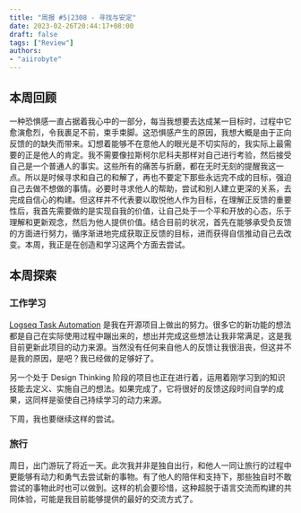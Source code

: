 ```yaml
---
title: "周报 #5|2308 - 寻找与安定"
date: 2023-02-26T20:44:17+08:00
draft: false
tags: ["Review"]
authors:
- "aiirobyte"
---
```


## 本周回顾
一种恐惧感一直占据着我心中的一部分，每当我想要去达成某一目标时，过程中它愈演愈烈，令我裹足不前，束手束脚。这恐惧感产生的原因，我想大概是由于正向反馈的的缺失而带来。幻想着能够不在意他人的眼光是不切实际的，我实际上最需要的正是他人的肯定。我不需要像拉斯柯尔尼科夫那样对自己进行考验，然后接受自己是一个普通人的事实。这些所有的痛苦与折磨，都在无时无刻的提醒我这一点。所以是时候寻求和自己的和解了，再也不要定下那些永远完不成的目标，强迫自己去做不想做的事情。必要时寻求他人的帮助，尝试和别人建立更深的关系，去完成自信心的构建。但这样并不代表要以取悦他人作为目标，在理解正反馈的重要性后，我首先需要做的是实现自我的价值，让自己处于一个平和开放的心态，乐于理解和更新观念，然后为他人提供价值。结合目前的状况，首先在能够承受负反馈的方面进行努力，循序渐进地完成获取正反馈的目标，进而获得自信推动自己去改变。本周，我正是在创造和学习这两个方面去尝试。

## 本周探索

### 工作学习
[Logseq Task Automation](https://github.com/aiirobyte/logseq-task-automation) 是我在开源项目上做出的努力。很多它的新功能的想法都是自己在实际使用过程中蹦出来的，想出并完成这些想法让我非常满足，这是我目前更新此项目的动力来源。当然没有任何来自他人的反馈让我很沮丧，但这并不是我的原因，是吧？我已经做的足够好了。

另一个处于 Design Thinking 阶段的项目也正在进行着，运用着刚学习到的知识技能去定义、实施自己的想法。如果完成了，它将很好的反馈这段时间自学的成果，这同样是驱使自己持续学习的动力来源。

下周，我也要继续这样的尝试。

### 旅行
周日，出门游玩了将近一天。此次我并非是独自出行，和他人一同让旅行的过程中更能够有动力和勇气去尝试新的事物。有了他人的陪伴和支持下，那些独自时不敢尝试的事物此时也可以做到。这样的机会要珍惜，这种超脱于语言交流而构建的共同体验，可能是我目前能够提供的最好的交流方式了。
